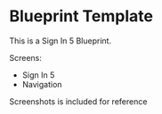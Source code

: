 # Blueprint Template

This is a Sign In 5 Blueprint.

Screens:
- Sign In 5
- Navigation

Screenshots is included for reference
